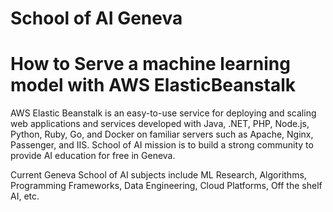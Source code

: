 # School of AI Geneva
# How to Serve a machine learning model with AWS ElasticBeanstalk 

AWS Elastic Beanstalk is an easy-to-use service for deploying and scaling web applications and services developed with Java, .NET, PHP, Node.js, Python, Ruby, Go, and Docker on familiar servers such as Apache, Nginx, Passenger, and IIS.
School of AI mission is to build a strong community to provide AI education for free in Geneva.

Current Geneva School of AI subjects include ML Research, Algorithms, Programming Frameworks, Data Engineering, Cloud Platforms, Off the shelf AI, etc.


